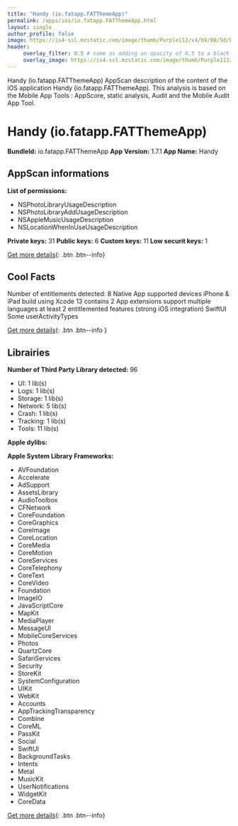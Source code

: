 ```yaml
---
title: "Handy (io.fatapp.FATThemeApp)"
permalink: /apps/ios/io.fatapp.FATThemeApp.html
layout: single
author_profile: false
image: https://is4-ssl.mzstatic.com/image/thumb/Purple112/v4/b9/08/5d/b9085d11-f71f-69cb-2382-935b28547df2/AppIcon-1x_U007emarketing-0-10-0-85-220.png/512x512bb.jpg
header: 
     overlay_filter: 0.5 # same as adding an opacity of 0.5 to a black background
     overlay_image: https://is4-ssl.mzstatic.com/image/thumb/Purple112/v4/b9/08/5d/b9085d11-f71f-69cb-2382-935b28547df2/AppIcon-1x_U007emarketing-0-10-0-85-220.png/512x512bb.jpg
---
```

Handy (io.fatapp.FATThemeApp) AppScan description of the content of the iOS application Handy (io.fatapp.FATThemeApp). This analysis is based on the Mobile App Tools : AppScore, static analysis, Audit and the Mobile Audit App Tool.

# Handy (io.fatapp.FATThemeApp)

**BundleId:** io.fatapp.FATThemeApp
**App Version:** 1.7.1
**App Name:** Handy


## AppScan informations 

**List of permissions:** 
- NSPhotoLibraryUsageDescription
- NSPhotoLibraryAddUsageDescription
- NSAppleMusicUsageDescription
- NSLocationWhenInUseUsageDescription
  
  
**Private keys:** 31
**Public keys:** 6
**Custom keys:** 11
**Low securit keys:** 1
  
[Get more details](/pricing.html){: .btn .btn--info}

## Cool Facts

Number of entitlements detected: 8
Native App
supported devices iPhone & iPad
build using Xcode 13
contains 2 App extensions
support multiple languages
at least 2 entitlemented features (strong iOS integration)
SwiftUI
Some userActivityTypes
  
[Get more details](/pricing.html){: .btn .btn--info }

## Librairies 
**Number of Third Party Library detected:** 96
- UI: 1 lib(s)
- Logs: 1 lib(s)
- Storage: 1 lib(s)
- Network: 5 lib(s)
- Crash: 1 lib(s)
- Tracking: 1 lib(s)
- Tools: 11 lib(s)


**Apple dylibs:**


**Apple System Library Frameworks:**
- AVFoundation
- Accelerate
- AdSupport
- AssetsLibrary
- AudioToolbox
- CFNetwork
- CoreFoundation
- CoreGraphics
- CoreImage
- CoreLocation
- CoreMedia
- CoreMotion
- CoreServices
- CoreTelephony
- CoreText
- CoreVideo
- Foundation
- ImageIO
- JavaScriptCore
- MapKit
- MediaPlayer
- MessageUI
- MobileCoreServices
- Photos
- QuartzCore
- SafariServices
- Security
- StoreKit
- SystemConfiguration
- UIKit
- WebKit
- Accounts
- AppTrackingTransparency
- Combine
- CoreML
- PassKit
- Social
- SwiftUI
- BackgroundTasks
- Intents
- Metal
- MusicKit
- UserNotifications
- WidgetKit
- CoreData


  
[Get more details](/pricing.html){: .btn .btn--info}


